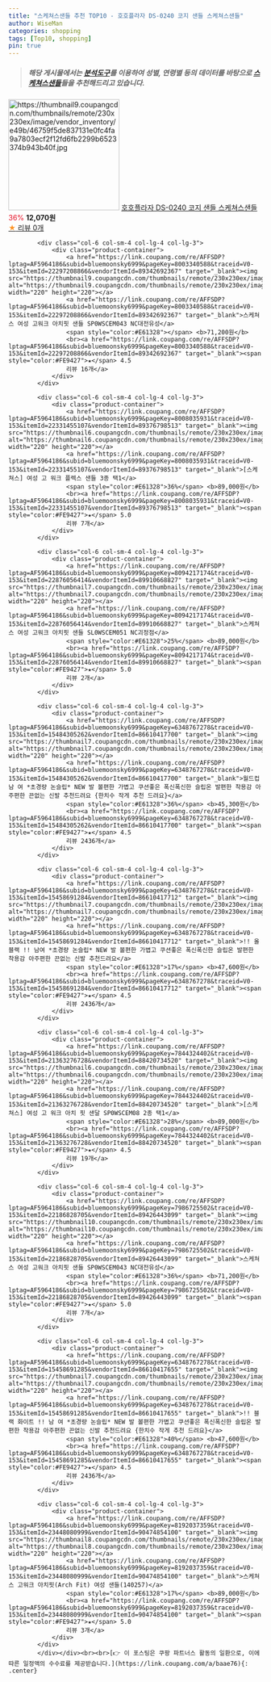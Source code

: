 ```yaml
---
title: "스케쳐스샌들 추천 TOP10 - 호호플라자 DS-0240 코지 샌들 스케쳐스샌들"
author: WiseMan
categories: shopping
tags: [Top10, shopping]
pin: true
---
```


> ##### 해당 게시물에서는 [**분석도구**](https://itemscout.io/)를 이용하여 **성별**, **연령별** 등의 데이터를 바탕으로 [**스케쳐스샌들**](https://link.coupang.com/a/baae76)들을 추천해드리고 있습니다.
<div class="container"><div class="row">
            <div class="col-6 col-sm-4 col-lg-4 col-lg-3">
                <div class="product-container">
                    <a href="https://link.coupang.com/re/AFFSDP?lptag=AF5964186&subid=bluemoonsky6999&pageKey=8136063397&traceid=V0-153&itemId=23111706924&vendorItemId=90842963048" target="_blank"><img src="https://thumbnail9.coupangcdn.com/thumbnails/remote/230x230ex/image/vendor_inventory/e49b/46759f5de837131e0fc4fa9a7803ecf2f12fd6fb2299b6523374b943b40f.jpg" alt="https://thumbnail9.coupangcdn.com/thumbnails/remote/230x230ex/image/vendor_inventory/e49b/46759f5de837131e0fc4fa9a7803ecf2f12fd6fb2299b6523374b943b40f.jpg" width="220" height="220"></a>
                    <a href="https://link.coupang.com/re/AFFSDP?lptag=AF5964186&subid=bluemoonsky6999&pageKey=8136063397&traceid=V0-153&itemId=23111706924&vendorItemId=90842963048" target="_blank">호호플라자 DS-0240 코지 샌들 스케쳐스샌들</a>
                    <span style="color:#E61328">36%</span> <b>12,070원</b>
                    <br><a href="https://link.coupang.com/re/AFFSDP?lptag=AF5964186&subid=bluemoonsky6999&pageKey=8136063397&traceid=V0-153&itemId=23111706924&vendorItemId=90842963048" target="_blank"><span style="color:#FE9427">★</span> 
                    리뷰 0개</a>
                </div>
            </div>
            
            <div class="col-6 col-sm-4 col-lg-4 col-lg-3">
                <div class="product-container">
                    <a href="https://link.coupang.com/re/AFFSDP?lptag=AF5964186&subid=bluemoonsky6999&pageKey=8003340588&traceid=V0-153&itemId=22297208866&vendorItemId=89342692367" target="_blank"><img src="https://thumbnail9.coupangcdn.com/thumbnails/remote/230x230ex/image/vendor_inventory/84e8/2b8a443e35ade7a4f14c12efce0d87f6a1a6be62a9456e0bd8e1862f84c7.jpg" alt="https://thumbnail9.coupangcdn.com/thumbnails/remote/230x230ex/image/vendor_inventory/84e8/2b8a443e35ade7a4f14c12efce0d87f6a1a6be62a9456e0bd8e1862f84c7.jpg" width="220" height="220"></a>
                    <a href="https://link.coupang.com/re/AFFSDP?lptag=AF5964186&subid=bluemoonsky6999&pageKey=8003340588&traceid=V0-153&itemId=22297208866&vendorItemId=89342692367" target="_blank">스케쳐스 여성 고워크 아치핏 샌들 SP0WSCEM043 NC대전유성</a>
                    <span style="color:#E61328"></span> <b>71,200원</b>
                    <br><a href="https://link.coupang.com/re/AFFSDP?lptag=AF5964186&subid=bluemoonsky6999&pageKey=8003340588&traceid=V0-153&itemId=22297208866&vendorItemId=89342692367" target="_blank"><span style="color:#FE9427">★</span> 4.5
                    리뷰 16개</a>
                </div>
            </div>
            
            <div class="col-6 col-sm-4 col-lg-4 col-lg-3">
                <div class="product-container">
                    <a href="https://link.coupang.com/re/AFFSDP?lptag=AF5964186&subid=bluemoonsky6999&pageKey=8008035931&traceid=V0-153&itemId=22331455107&vendorItemId=89376798513" target="_blank"><img src="https://thumbnail6.coupangcdn.com/thumbnails/remote/230x230ex/image/vendor_inventory/a775/c0099e20c67562fc95ec116394e402b10ef3945d814a2d0270b4494cc5a2.jpg" alt="https://thumbnail6.coupangcdn.com/thumbnails/remote/230x230ex/image/vendor_inventory/a775/c0099e20c67562fc95ec116394e402b10ef3945d814a2d0270b4494cc5a2.jpg" width="220" height="220"></a>
                    <a href="https://link.coupang.com/re/AFFSDP?lptag=AF5964186&subid=bluemoonsky6999&pageKey=8008035931&traceid=V0-153&itemId=22331455107&vendorItemId=89376798513" target="_blank">[스케쳐스] 여성 고 워크 플렉스 샌들 3종 택1</a>
                    <span style="color:#E61328">36%</span> <b>89,000원</b>
                    <br><a href="https://link.coupang.com/re/AFFSDP?lptag=AF5964186&subid=bluemoonsky6999&pageKey=8008035931&traceid=V0-153&itemId=22331455107&vendorItemId=89376798513" target="_blank"><span style="color:#FE9427">★</span> 5.0
                    리뷰 7개</a>
                </div>
            </div>
            
            <div class="col-6 col-sm-4 col-lg-4 col-lg-3">
                <div class="product-container">
                    <a href="https://link.coupang.com/re/AFFSDP?lptag=AF5964186&subid=bluemoonsky6999&pageKey=8094217174&traceid=V0-153&itemId=22876056414&vendorItemId=89910668827" target="_blank"><img src="https://thumbnail7.coupangcdn.com/thumbnails/remote/230x230ex/image/vendor_inventory/b431/c8aa2575c1db8ab95368623a4b4793746ea548de0662a9e8c8f4e7871b19.jpg" alt="https://thumbnail7.coupangcdn.com/thumbnails/remote/230x230ex/image/vendor_inventory/b431/c8aa2575c1db8ab95368623a4b4793746ea548de0662a9e8c8f4e7871b19.jpg" width="220" height="220"></a>
                    <a href="https://link.coupang.com/re/AFFSDP?lptag=AF5964186&subid=bluemoonsky6999&pageKey=8094217174&traceid=V0-153&itemId=22876056414&vendorItemId=89910668827" target="_blank">스케쳐스 여성 고워크 아치핏 샌들 SL0WSCEM051 NC괴정점</a>
                    <span style="color:#E61328">25%</span> <b>89,000원</b>
                    <br><a href="https://link.coupang.com/re/AFFSDP?lptag=AF5964186&subid=bluemoonsky6999&pageKey=8094217174&traceid=V0-153&itemId=22876056414&vendorItemId=89910668827" target="_blank"><span style="color:#FE9427">★</span> 5.0
                    리뷰 2개</a>
                </div>
            </div>
            
            <div class="col-6 col-sm-4 col-lg-4 col-lg-3">
                <div class="product-container">
                    <a href="https://link.coupang.com/re/AFFSDP?lptag=AF5964186&subid=bluemoonsky6999&pageKey=6348767278&traceid=V0-153&itemId=15484305262&vendorItemId=86610417700" target="_blank"><img src="https://thumbnail7.coupangcdn.com/thumbnails/remote/230x230ex/image/vendor_inventory/2f29/489ba502dfeaa6d4c05419ab2344fcf493fe3109ed8fdf81995dc2e73d07.jpg" alt="https://thumbnail7.coupangcdn.com/thumbnails/remote/230x230ex/image/vendor_inventory/2f29/489ba502dfeaa6d4c05419ab2344fcf493fe3109ed8fdf81995dc2e73d07.jpg" width="220" height="220"></a>
                    <a href="https://link.coupang.com/re/AFFSDP?lptag=AF5964186&subid=bluemoonsky6999&pageKey=6348767278&traceid=V0-153&itemId=15484305262&vendorItemId=86610417700" target="_blank">월드컵 남 여 *초경량 논슬립* NEW 발 볼편한 가볍고 쿠션좋은 폭신폭신한 슬립온 발편한 착용감 아주편한 끈없는 신발 추천드려요 {한치수 작게 추천 드려요}</a>
                    <span style="color:#E61328">36%</span> <b>45,300원</b>
                    <br><a href="https://link.coupang.com/re/AFFSDP?lptag=AF5964186&subid=bluemoonsky6999&pageKey=6348767278&traceid=V0-153&itemId=15484305262&vendorItemId=86610417700" target="_blank"><span style="color:#FE9427">★</span> 4.5
                    리뷰 2436개</a>
                </div>
            </div>
            
            <div class="col-6 col-sm-4 col-lg-4 col-lg-3">
                <div class="product-container">
                    <a href="https://link.coupang.com/re/AFFSDP?lptag=AF5964186&subid=bluemoonsky6999&pageKey=6348767278&traceid=V0-153&itemId=15458691284&vendorItemId=86610417712" target="_blank"><img src="https://thumbnail7.coupangcdn.com/thumbnails/remote/230x230ex/image/vendor_inventory/2f29/489ba502dfeaa6d4c05419ab2344fcf493fe3109ed8fdf81995dc2e73d07.jpg" alt="https://thumbnail7.coupangcdn.com/thumbnails/remote/230x230ex/image/vendor_inventory/2f29/489ba502dfeaa6d4c05419ab2344fcf493fe3109ed8fdf81995dc2e73d07.jpg" width="220" height="220"></a>
                    <a href="https://link.coupang.com/re/AFFSDP?lptag=AF5964186&subid=bluemoonsky6999&pageKey=6348767278&traceid=V0-153&itemId=15458691284&vendorItemId=86610417712" target="_blank">!! 올블랙 !! 남여 *초경량 논슬립* NEW 발 볼편한 가볍고 쿠션좋은 폭신폭신한 슬립온 발편한 착용감 아주편한 끈없는 신발 추천드려요</a>
                    <span style="color:#E61328">17%</span> <b>47,600원</b>
                    <br><a href="https://link.coupang.com/re/AFFSDP?lptag=AF5964186&subid=bluemoonsky6999&pageKey=6348767278&traceid=V0-153&itemId=15458691284&vendorItemId=86610417712" target="_blank"><span style="color:#FE9427">★</span> 4.5
                    리뷰 2436개</a>
                </div>
            </div>
            
            <div class="col-6 col-sm-4 col-lg-4 col-lg-3">
                <div class="product-container">
                    <a href="https://link.coupang.com/re/AFFSDP?lptag=AF5964186&subid=bluemoonsky6999&pageKey=7844324402&traceid=V0-153&itemId=21363276728&vendorItemId=88420734520" target="_blank"><img src="https://thumbnail6.coupangcdn.com/thumbnails/remote/230x230ex/image/vendor_inventory/e4d4/d0c1a1a19e13ef68f7ef6a26aa0a652ee9aa029c421d2b35858cf1ed9f77.jpg" alt="https://thumbnail6.coupangcdn.com/thumbnails/remote/230x230ex/image/vendor_inventory/e4d4/d0c1a1a19e13ef68f7ef6a26aa0a652ee9aa029c421d2b35858cf1ed9f77.jpg" width="220" height="220"></a>
                    <a href="https://link.coupang.com/re/AFFSDP?lptag=AF5964186&subid=bluemoonsky6999&pageKey=7844324402&traceid=V0-153&itemId=21363276728&vendorItemId=88420734520" target="_blank">[스케쳐스] 여성 고 워크 아치 핏 샌달 SP0WSCEM08 2종 택1</a>
                    <span style="color:#E61328">28%</span> <b>89,000원</b>
                    <br><a href="https://link.coupang.com/re/AFFSDP?lptag=AF5964186&subid=bluemoonsky6999&pageKey=7844324402&traceid=V0-153&itemId=21363276728&vendorItemId=88420734520" target="_blank"><span style="color:#FE9427">★</span> 4.5
                    리뷰 19개</a>
                </div>
            </div>
            
            <div class="col-6 col-sm-4 col-lg-4 col-lg-3">
                <div class="product-container">
                    <a href="https://link.coupang.com/re/AFFSDP?lptag=AF5964186&subid=bluemoonsky6999&pageKey=7986725502&traceid=V0-153&itemId=22186828705&vendorItemId=89426443099" target="_blank"><img src="https://thumbnail10.coupangcdn.com/thumbnails/remote/230x230ex/image/vendor_inventory/f8ef/1a832925ded9df415a54887d7239d893f9a400901d8718a08a335ccc34eb.JPG" alt="https://thumbnail10.coupangcdn.com/thumbnails/remote/230x230ex/image/vendor_inventory/f8ef/1a832925ded9df415a54887d7239d893f9a400901d8718a08a335ccc34eb.JPG" width="220" height="220"></a>
                    <a href="https://link.coupang.com/re/AFFSDP?lptag=AF5964186&subid=bluemoonsky6999&pageKey=7986725502&traceid=V0-153&itemId=22186828705&vendorItemId=89426443099" target="_blank">스케쳐스 여성 고워크 아치핏 샌들 SP0WSCEM043 NC대전유성</a>
                    <span style="color:#E61328">36%</span> <b>71,200원</b>
                    <br><a href="https://link.coupang.com/re/AFFSDP?lptag=AF5964186&subid=bluemoonsky6999&pageKey=7986725502&traceid=V0-153&itemId=22186828705&vendorItemId=89426443099" target="_blank"><span style="color:#FE9427">★</span> 5.0
                    리뷰 7개</a>
                </div>
            </div>
            
            <div class="col-6 col-sm-4 col-lg-4 col-lg-3">
                <div class="product-container">
                    <a href="https://link.coupang.com/re/AFFSDP?lptag=AF5964186&subid=bluemoonsky6999&pageKey=6348767278&traceid=V0-153&itemId=15458691285&vendorItemId=86610417655" target="_blank"><img src="https://thumbnail7.coupangcdn.com/thumbnails/remote/230x230ex/image/vendor_inventory/2f29/489ba502dfeaa6d4c05419ab2344fcf493fe3109ed8fdf81995dc2e73d07.jpg" alt="https://thumbnail7.coupangcdn.com/thumbnails/remote/230x230ex/image/vendor_inventory/2f29/489ba502dfeaa6d4c05419ab2344fcf493fe3109ed8fdf81995dc2e73d07.jpg" width="220" height="220"></a>
                    <a href="https://link.coupang.com/re/AFFSDP?lptag=AF5964186&subid=bluemoonsky6999&pageKey=6348767278&traceid=V0-153&itemId=15458691285&vendorItemId=86610417655" target="_blank">!! 블랙 화이트 !! 남 여 *초경량 논슬립* NEW 발 볼편한 가볍고 쿠션좋은 폭신폭신한 슬립온 발편한 착용감 아주편한 끈없는 신발 추천드려요 {한치수 작게 추천 드려요}</a>
                    <span style="color:#E61328">40%</span> <b>47,600원</b>
                    <br><a href="https://link.coupang.com/re/AFFSDP?lptag=AF5964186&subid=bluemoonsky6999&pageKey=6348767278&traceid=V0-153&itemId=15458691285&vendorItemId=86610417655" target="_blank"><span style="color:#FE9427">★</span> 4.5
                    리뷰 2436개</a>
                </div>
            </div>
            
            <div class="col-6 col-sm-4 col-lg-4 col-lg-3">
                <div class="product-container">
                    <a href="https://link.coupang.com/re/AFFSDP?lptag=AF5964186&subid=bluemoonsky6999&pageKey=8192037359&traceid=V0-153&itemId=23448080999&vendorItemId=90474854100" target="_blank"><img src="https://thumbnail8.coupangcdn.com/thumbnails/remote/230x230ex/image/vendor_inventory/5b8d/71f97ea86417b04c5b454c39d562aed7f30557b1024bd0487280b09a168a.jpg" alt="https://thumbnail8.coupangcdn.com/thumbnails/remote/230x230ex/image/vendor_inventory/5b8d/71f97ea86417b04c5b454c39d562aed7f30557b1024bd0487280b09a168a.jpg" width="220" height="220"></a>
                    <a href="https://link.coupang.com/re/AFFSDP?lptag=AF5964186&subid=bluemoonsky6999&pageKey=8192037359&traceid=V0-153&itemId=23448080999&vendorItemId=90474854100" target="_blank">스케쳐스 고워크 아치핏(Arch Fit) 여성 샌들(140257)</a>
                    <span style="color:#E61328">17%</span> <b>89,000원</b>
                    <br><a href="https://link.coupang.com/re/AFFSDP?lptag=AF5964186&subid=bluemoonsky6999&pageKey=8192037359&traceid=V0-153&itemId=23448080999&vendorItemId=90474854100" target="_blank"><span style="color:#FE9427">★</span> 5.0
                    리뷰 3개</a>
                </div>
            </div>
            </div></div><br><br>[👉 이 포스팅은 쿠팡 파트너스 활동의 일환으로, 이에 따른 일정액의 수수료를 제공받습니다.](https://link.coupang.com/a/baae76){: .center}